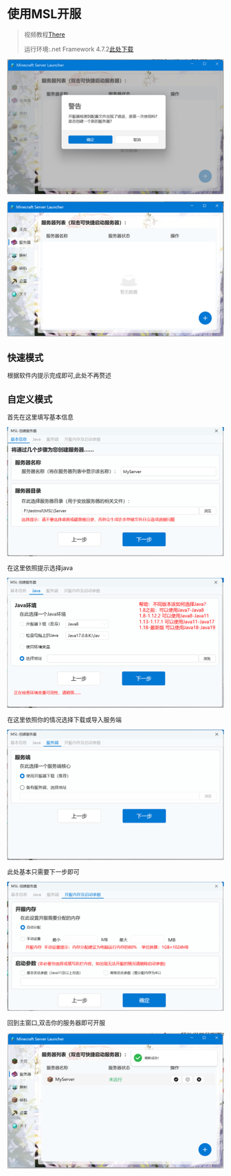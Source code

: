 # 使用MSL开服

> 视频教程[There](https://www.bilibili.com/video/BV1au4y1d7Td)
> 
> 运行环境:.net Framework 4.7.2[此处下载](https://dotnet.microsoft.com/en-us/download/dotnet-framework/thank-you/net472-developer-pack-offline-installer)

![img](./assets/first_use.png)

![img](./assets/manually.png)

## 快速模式

根据软件内提示完成即可,此处不再赘述

## 自定义模式

首先在这里填写基本信息

![img](./assets/create_1.png)

在这里依照提示选择java

![img](./assets/create_2.png)

在这里依照你的情况选择下载或导入服务端

![img](./assets/create_3.png)

此处基本只需要下一步即可

![img](./assets/create_4.png)

回到主窗口,双击你的服务器即可开服

![img](./assets/create_final.png)